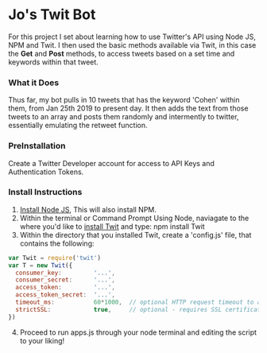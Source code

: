 # Jo's Twit Bot 
For this project I set about learning how to use Twitter's API using Node JS, NPM and Twit. 
I then used the basic methods available via Twit, in this case the **Get** and **Post** methods, to access tweets based on a set time 
and keywords within that tweet. 
### What it Does
Thus far, my bot pulls in 10 tweets that has the keyword 'Cohen' within them, from Jan 25th 2019 to present
day. It then adds the text from those tweets to an array and posts them randomly and intermently to twitter, essentially emulating 
the retweet function. 
### PreInstallation
Create a Twitter Developer account for access to API Keys and Authentication Tokens. 
### Install Instructions 
1. [Install Node JS](https://nodejs.org/en/), This will also install NPM. 
2. Within the terminal or Command Prompt Using Node, naviagate to the where you'd like to [install Twit](https://www.npmjs.com/package/twit)
and type: npm install Twit 
3. Within the directory that you installed Twit, create a 'config.js' file, that contains the following: 
```javascript
var Twit = require('twit') 
var T = new Twit({
  consumer_key:         '...',
  consumer_secret:      '...',
  access_token:         '...',
  access_token_secret:  '...',
  timeout_ms:           60*1000,  // optional HTTP request timeout to apply to all requests.
  strictSSL:            true,     // optional - requires SSL certificates to be valid.
})
```
4. Proceed to run apps.js through your node terminal and editing the script to your liking! 

